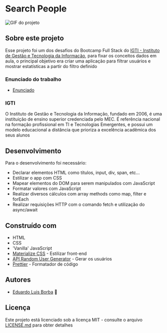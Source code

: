 # Search People

![GIF do projeto](https://github.com/DuhBorba/Search-People/blob/master/demo.gif)

## Sobre este projeto
Esse projeto foi um dos desafios do Bootcamp Full Stack do [IGTI - Instituto de Gestão e Tecnologia da Informação](https://www.igti.com.br/), 
para fixar os conceitos dados em aula, o principal objetivo era criar uma aplicação para filtrar usuários e mostrar estatísticas 
a partir do filtro definido

### Enunciado do trabalho
* [Enunciado](https://github.com/DuhBorba/Search-People/blob/master/enunciado.pdf)

### IGTI
O Instituto de Gestão e Tecnologia da Informação, fundado em 2006, é uma instituição de ensino superior credenciada pelo MEC. 
É referência nacional na formação profissional em TI e Tecnologias Emergentes, e possui um modelo educacional a distância que prioriza a excelência acadêmica dos seus alunos

## Desenvolvimento

Para o desenvolvimento foi necessário:
* Declarar elementos HTML como títulos, input, div, span, etc...
* Estilizar o app com CSS
* Mapear elementos do DOM para serem manipulados com JavaScript
* Formatar valores com JavaScript
* Realizar diversos cálculos com array methods como map, filter e forEach
* Realizar requisições HTTP com o comando fetch e utilização do async/await

## Construído com

* HTML
* CSS
* 'Vanilla' JavaScript
* [Materialize CSS](https://materializecss.com/) - Estilizar front-end
* [API Random User Generator](https://randomuser.me/) - Gerar os usuários
* [Prettier](https://prettier.io/) - Formatador de código

## Autores

* [Eduardo Luis Borba](https://github.com/DuhBorba) :rocket:

## Licença

Este projeto está licenciado sob a licença MIT - consulte o arquivo [LICENSE.md](LICENSE.md) para obter detalhes
